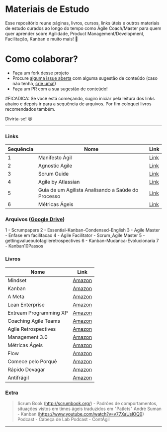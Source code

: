 # Materiais de Estudo
Esse repositório reune páginas, livros, cursos, links úteis e outros materiais de estudo curados ao longo do tempo como Agile Coach/Master para quem quer aprender sobre Agilidade, Product Management/Development, Facilitação, Kanban e muito mais! :dart:

# Como colaborar?
- Faça um fork desse projeto
- Procure [alguma issue aberta](https://github.com/pccassin/materiais-de-estudo/issues) com alguma sugestão de conteúdo (caso não tenha, [crie uma!](https://github.com/pccassin/materiais-de-estudo/issues/new))
- Faça um PR com a sua sugestão de conteúdo! 

#FICADICA: Se você está começando, sugiro iniciar pela leitura dos links abaixo e depois ir para a sequência de arquivos.
Por fim coloquei livros recomendados também.

Divirta-se! 😉

---

### Links
| **Sequência** | **Nome** | **Link** |
| - | - | - |
| 1 | Manifesto Ágil | [Link](https://www.manifestoagil.com.br/) |
| 2 | Agnostic Agile | [Link](https://agnosticagile.org) |
| 3 | Scrum Guide | [Link](https://www.scrumguides.org/scrum-guide.html) |
| 4 | Agile by Atlassian | [Link](https://www.atlassian.com/agile) |
| 5 | Guia de um Agilista Analisando a Saúde do Processo | [Link](http://blog.plataformatec.com.br/2018/02/guia-de-um-agilista-analisando-a-saude-do-processo/) |
| 6 | Métricas Ágeis | [Link](https://docs.google.com/presentation/d/1yBAMKex-FAsNKe4MxmdgqQSQwM4SZHrlrc-VpZNzWPY/edit?usp=sharing) |

### Arquivos ([Google Drive]())

1 - Scrumpapers
2 - Essential-Kanban-Condensed-English
3 - Agile Master - Enfase em facilitacao
4 - Agile Facilitator - Scrum_Agile Master
5 - gettingvalueoutofagileretrospectives
6 - Kanban-Mudanca-Evolucionaria
7 - Kanban10Passos

### Livros 
| **Nome** | **Link** |
| - | - |
| Mindset | [Amazon](https://www.amazon.com.br/Mindset-nova-psicologia-do-sucesso-ebook/dp/B01NASOQGG/ref=pd_sbs_351_1/134-4196090-9111919?_encoding=UTF8&pd_rd_i=B01NASOQGG&pd_rd_r=b854bac4-c980-422d-8e99-fd3419d33b3c&pd_rd_w=XRnza&pd_rd_wg=5VWA9&pf_rd_p=80c6065d-57d3-41bf-b15e-ee01dd80424f&pf_rd_r=VSHW44Z13YNWRBWWCW0C&psc=1&refRID=VSHW44Z13YNWRBWWCW0C) |
| Kanban | [Amazon](https://www.amazon.com.br/gp/product/B0057H2M70?pf_rd_p=96b1767d-f792-4902-8834-039a970f4513&pf_rd_r=SCSXNT2F391W04QGZQ66) |
| A Meta | [Amazon](https://www.amazon.com.br/Meta-Edi%C3%A7%C3%A3o-comemorativa-30-anos-ebook/dp/B00MBWCLVQ/ref=sr_1_1?__mk_pt_BR=%C3%85M%C3%85%C5%BD%C3%95%C3%91&keywords=a+meta&qid=1566561294&s=digital-text&sr=1-1) |
| Lean Enterprise | [Amazon](https://www.amazon.com.br/Lean-Enterprise-Performance-Organizations-Innovate-ebook/dp/B00QL5MSF8/ref=pd_sbs_351_5/134-4196090-9111919?_encoding=UTF8&pd_rd_i=B00QL5MSF8&pd_rd_r=de4a312d-5d24-46ca-a295-df3cbf3a54a1&pd_rd_w=T8VX4&pd_rd_wg=Tvwv8&pf_rd_p=80c6065d-57d3-41bf-b15e-ee01dd80424f&pf_rd_r=6SH2DSCS6BQ8NRYP0PAT&psc=1&refRID=6SH2DSCS6BQ8NRYP0PAT) |
| Extream Programming XP | [Amazon](https://www.amazon.com.br/Extreme-Programming-Explained-Embrace-English-ebook/dp/B00N1ZN6C0?pf_rd_p=c310f326-72d9-486b-87e4-cdad1ef841e7&pd_rd_wg=tGm9j&pf_rd_r=SCSXNT2F391W04QGZQ66&ref_=pd_gw_cr_simh&pd_rd_w=AyUE6&pd_rd_r=93f40a71-5c09-4cfe-8a94-b470d38db712) |
| Coaching Agile Teams | [Amazon](https://www.amazon.com.br/Coaching-Agile-Teams-ScrumMasters-Addison-Wesley-ebook/dp/B003QP47YG?pf_rd_p=c310f326-72d9-486b-87e4-cdad1ef841e7&pd_rd_wg=tGm9j&pf_rd_r=SCSXNT2F391W04QGZQ66&ref_=pd_gw_cr_simh&pd_rd_w=AyUE6&pd_rd_r=93f40a71-5c09-4cfe-8a94-b470d38db712) |
| Agile Retrospectives | [Amazon](https://www.amazon.com.br/Agile-Retrospectives-Pragmatic-Programmers-English-ebook/dp/B00B03SRJW/ref=pd_sbs_351_36?_encoding=UTF8&pd_rd_i=B00B03SRJW&pd_rd_r=ab3c7d68-aa4c-4512-b726-c5da576b03d8&pd_rd_w=VXTGu&pd_rd_wg=cxeBZ&pf_rd_p=80c6065d-57d3-41bf-b15e-ee01dd80424f&pf_rd_r=K83HJ54EFESJKM2PB8KT&psc=1&refRID=K83HJ54EFESJKM2PB8KT) |
| Management 3.0 | [Amazon](https://www.amazon.com.br/Management-3-0-Developers-Developing-Addison-Wesley-ebook/dp/B004ISL6JY?pf_rd_p=c310f326-72d9-486b-87e4-cdad1ef841e7&pd_rd_wg=tGm9j&pf_rd_r=SCSXNT2F391W04QGZQ66&ref_=pd_gw_cr_simh&pd_rd_w=AyUE6&pd_rd_r=93f40a71-5c09-4cfe-8a94-b470d38db712) |
| Métricas Ágeis | [Amazon](https://www.amazon.com.br/M%C3%A9tricas-%C3%81geis-Obtenha-melhores-resultados-ebook/dp/B072MHLBH1/ref=pd_sbs_351_21?_encoding=UTF8&pd_rd_i=B072MHLBH1&pd_rd_r=ab3c7d68-aa4c-4512-b726-c5da576b03d8&pd_rd_w=VXTGu&pd_rd_wg=cxeBZ&pf_rd_p=80c6065d-57d3-41bf-b15e-ee01dd80424f&pf_rd_r=K83HJ54EFESJKM2PB8KT&psc=1&refRID=K83HJ54EFESJKM2PB8KT) |
| Flow | [Amazon](https://www.amazon.com.br/Principles-Product-Development-Flow-Generation-ebook/dp/B00K7OWG7O/ref=pd_sbs_351_34?_encoding=UTF8&pd_rd_i=B00K7OWG7O&pd_rd_r=ab3c7d68-aa4c-4512-b726-c5da576b03d8&pd_rd_w=VXTGu&pd_rd_wg=cxeBZ&pf_rd_p=80c6065d-57d3-41bf-b15e-ee01dd80424f&pf_rd_r=K83HJ54EFESJKM2PB8KT&psc=1&refRID=K83HJ54EFESJKM2PB8KT) |
| Comece pelo Porquê | [Amazon](https://www.amazon.com.br/Comece-pelo-porqu%C3%AA-grandes-inspiram-ebook/dp/B07HP9MDJW/ref=pd_sbs_351_48?_encoding=UTF8&pd_rd_i=B07HP9MDJW&pd_rd_r=ab3c7d68-aa4c-4512-b726-c5da576b03d8&pd_rd_w=VXTGu&pd_rd_wg=cxeBZ&pf_rd_p=80c6065d-57d3-41bf-b15e-ee01dd80424f&pf_rd_r=K83HJ54EFESJKM2PB8KT&psc=1&refRID=K83HJ54EFESJKM2PB8KT) |
| Rápido Devagar | [Amazon](https://www.amazon.com.br/R%C3%A1pido-devagar-Duas-formas-pensar-ebook/dp/B00A3D1A44/ref=pd_sbs_351_4/134-4196090-9111919?_encoding=UTF8&pd_rd_i=B00A3D1A44&pd_rd_r=63d75bba-879d-421f-9049-4a82afe6e2cf&pd_rd_w=wMPZT&pd_rd_wg=ZyuPh&pf_rd_p=80c6065d-57d3-41bf-b15e-ee01dd80424f&pf_rd_r=JG9NA7QRFDMHZK521N97&psc=1&refRID=JG9NA7QRFDMHZK521N97) |
| Antifrágil | [Amazon](https://www.amazon.com.br/Antifrágil-Nassim-Nicholas-Taleb-ebook/dp/B0141LGDXG/ref=pd_sbs_351_6/134-4196090-9111919?_encoding=UTF8&pd_rd_i=B0141LGDXG&pd_rd_r=f78fbfda-991e-4ef1-9991-8847342def44&pd_rd_w=SfUez&pd_rd_wg=C5hvM&pf_rd_p=80c6065d-57d3-41bf-b15e-ee01dd80424f&pf_rd_r=MQN2WTKSGKHXJMDREDKA&psc=1&refRID=MQN2WTKSGKHXJMDREDKA) |

### Extra
> Scrum Book (http://scrumbook.org/) - Padrões de comportamentos, situações vistos em times ágeis traduzidos em "Patlets"
> André Suman - Kanban (https://www.youtube.com/watch?v=v77XaUslOQ0) 
> Podcast - Cabeça de Lab 
> Podcast - ContÁgil

---
